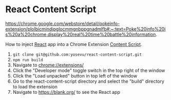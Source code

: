 # React Content Script

https://chrome.google.com/webstore/detail/pokeinfo-extension/plolbicmjndjpglocmmgnbppgnadmlfb#:~:text=Poke%20info%20is%20a%20chrome,display%20real%20time%20battle%20information.

How to inject [React](https://reactjs.org/) app into a Chrome Extension [Content Script](https://developer.chrome.com/docs/extensions/mv3/content_scripts/).

1. `git clone git@github.com:yosevu/react-content-script.git`
1. `npm run build` 
1. Navigate to [chrome://extensions/](chrome://extensions/)
1. Click the "Developer mode" toggle switch in the top right of the window
1. Click the "Load unpacked" button in top left of the window
1. Go to the react-content-script directory and select the "build" directory to load the extension
1. Navigate to https://blank.org/ to see the React app 
